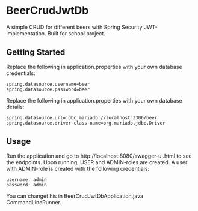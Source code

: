 # BeerCrudJwtDb

A simple CRUD for different beers with Spring Security JWT-implementation. Built for school project.

## Getting Started
Replace the following in application.properties with your own database credentials:
```
spring.datasource.username=beer
spring.datasource.password=beer
```
Replace the following in application.properties with your own database details:
```
spring.datasource.url=jdbc:mariadb://localhost:3306/beer
spring.datasource.driver-class-name=org.mariadb.jdbc.Driver
```

## Usage
Run the application and go to http://localhost:8080/swagger-ui.html to see the endpoints.
Upon running, USER and ADMIN-roles are created. 
A user with ADMIN-role is created with the following credentials:
```
username: admin
password: admin
```
You can changet his in BeerCrudJwtDbApplication.java CommandLineRunner.
